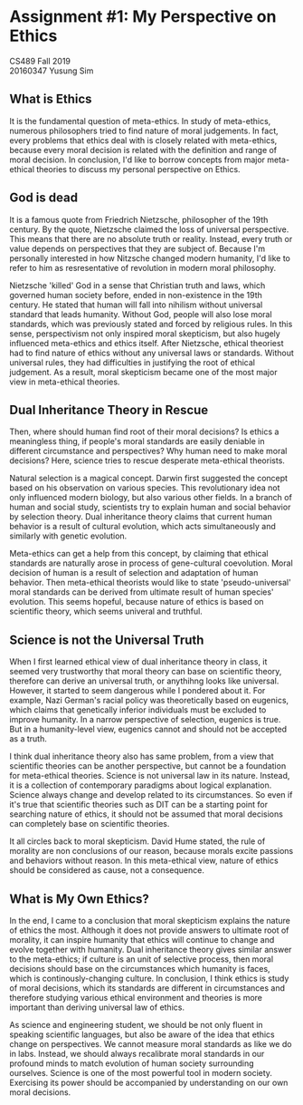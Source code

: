 # Assignment #1: My Perspective on Ethics

CS489 Fall 2019  
20160347 Yusung Sim

## What is Ethics

It is the fundamental question of meta-ethics. In study of meta-ethics, numerous philosophers tried to find nature of moral judgements. In fact, every problems that ethics deal with is closely related with meta-ethics, because every moral decision is related with the definition and range of moral decision. In conclusion, I'd like to borrow concepts from major meta-ethical theories to discuss my personal perspective on Ethics.

## God is dead

It is a famous quote from Friedrich Nietzsche, philosopher of the 19th century. By the quote, Nietzsche claimed the loss of universal perspective. This means that there are no absolute truth or reality. Instead, every truth or value depends on perspectives that they are subject of. Because I'm personally interested in how Nitzsche changed modern humanity, I'd like to refer to him as resresentative of revolution in modern moral philosophy.

Nietzsche 'killed' God in a sense that Christian truth and laws, which governed human society before, ended in non-existence in the 19th century. He stated that human will fall into nihilism without universal standard that leads humanity. Without God, people will also lose moral standards, which was previously stated and forced by religious rules. In this sense, perspectivism not only inspired moral skepticism, but also hugely influenced meta-ethics and ethics itself. After Nietzsche, ethical theoriest had to find nature of ethics without any universal laws or standards. Without universal rules, they had difficulties in justifying the root of ethical judgement. As a result, moral skepticism became one of the most major view in meta-ethical theories.

## Dual Inheritance Theory in Rescue

Then, where should human find root of their moral decisions? Is ethics a meaningless thing, if people's moral standards are easily deniable in different circumstance and perspectives? Why human need to make moral decisions? Here, science tries to rescue desperate meta-ethical theorists.

Natural selection is a magical concept. Darwin first suggested the concept based on his observation on various species. This revolutionary idea not only influenced modern biology, but also various other fields. In a branch of human and social study, scientists try to explain human and social behavior by selection theory. Dual inheritance theory claims that current human behavior is a result of cultural evolution, which acts simultaneously and similarly with genetic evolution.

Meta-ethics can get a help from this concept, by claiming that ethical standards are naturally arose in process of gene-cultural coevolution. Moral decision of human is a result of selection and adaptation of human behavior. Then meta-ethical theorists would like to state 'pseudo-universal' moral standards can be derived from ultimate result of human species' evolution. This seems hopeful, because nature of ethics is based on scientific theory, which seems univeral and truthful.

## Science is not the Universal Truth

When I first learned ethical view of dual inheritance theory in class, it seemed very trustworthy that moral theory can base on scientific theory, therefore can derive an universal truth, or anythihng looks like universal. However, it started to seem dangerous while I pondered about it. For example, Nazi German's racial policy was theoretically based on eugenics, which claims that genetically inferior individuals must be excluded to improve humanity. In a narrow perspective of selection, eugenics is true. But in a humanity-level view, eugenics cannot and should not be accepted as a truth.

I think dual inheritance theory also has same problem, from a view that scientific theories can be another perspective, but cannot be a foundation for meta-ethical theories. Science is not universal law in its nature. Instead, it is a collection of contemporary paradigms about logical explanation. Science always change and develop related to its circumstances. So even if it's true that scientific theories such as DIT can be a starting point for searching nature of ethics, it should not be assumed that moral decisions can completely base on scientific theories.

It all circles back to moral skepticism. David Hume stated, the rule of morality are non conclusions of our reason, because morals excite passions and behaviors without reason. In this meta-ethical view, nature of ethics should be considered as cause, not a consequence.

## What is My Own Ethics?

In the end, I came to a conclusion that moral skepticism explains the nature of ethics the most. Although it does not provide answers to ultimate root of morality, it can inspire humanity that ethics will continue to change and evolve together with humanity. Dual inheritance theory gives similar answer to the meta-ethics; if culture is an unit of selective process, then moral decisions should base on the circumstances which humanity is faces, which is continously-changing culture. In conclusion, I think ethics is study of moral decisions, which its standards are different in circumstances and therefore studying various ethical environment and theories is more important than deriving universal law of ethics.

As science and engineering student, we should be not only fluent in speaking scientific languages, but also be aware of the idea that ethics change on perspectives. We cannot measure moral standards as like we do in labs. Instead, we should always recalibrate moral standards in our profound minds to match evolution of human society surrounding ourselves. Science is one of the most powerful tool in modern society. Exercising its power should be accompanied by understanding on our own moral decisions. 
